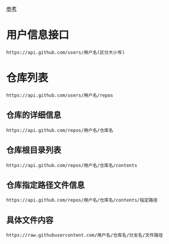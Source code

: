 [参考](https://segmentfault.com/a/1190000015144126)

# 用户信息接口

```
https://api.github.com/users/用户名(区分大小写)
```


# 仓库列表

```
https://api.github.com/users/用户名/repos
```

## 仓库的详细信息

```
https://api.github.com/repos/用户名/仓库名
```

## 仓库根目录列表

```
https://api.github.com/repos/用户名/仓库名/contents
```

## 仓库指定路径文件信息

```
https://api.github.com/repos/用户名/仓库名/contents/指定路径
```

## 具体文件内容

```
https://raw.githubusercontent.com/用户名/仓库名/分支名/文件路径
```